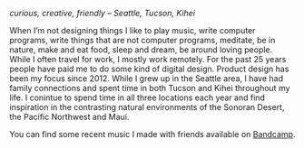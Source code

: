 *curious, creative, friendly* – *Seattle, Tucson, Kihei*

When I’m not designing things I like to play music, write computer programs, write things that are not computer programs, meditate, be in nature, make and eat food, sleep and dream, be around loving people. While I often travel for work, I mostly work remotely. For the past 25 years people have paid me to do some kind of digital design. Product design has been my focus since 2012. While I grew up in the Seattle area, I have had family connections and spent time in both Tucson and Kihei throughout my life. I conintue to spend time in all three locations each year and find inspiration in the contrasting natural environments of the Sonoran Desert, the Pacific Northwest and Maui. 

You can find some recent music I made with friends available on [Bandcamp](https://othersleep.bandcamp.com/album/d-mic). 





